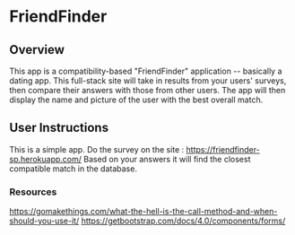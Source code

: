 # FriendFinder

## Overview

This app is a compatibility-based "FriendFinder" application -- basically a dating app. This full-stack site will take in results from your users' surveys, then compare their answers with those from other users. The app will then display the name and picture of the user with the best overall match.

## User Instructions
This is a simple app. Do the survey on the site : https://friendfinder-sp.herokuapp.com/
Based on your answers it will find the closest compatible match in the database.


### Resources

https://gomakethings.com/what-the-hell-is-the-call-method-and-when-should-you-use-it/
https://getbootstrap.com/docs/4.0/components/forms/
